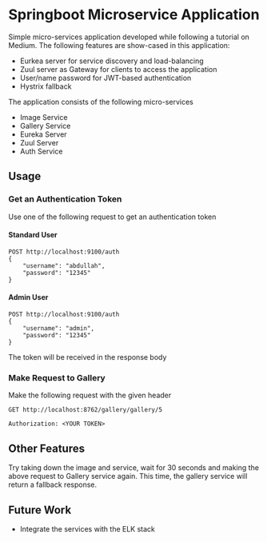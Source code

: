 # Springboot Microservice Application
Simple micro-services application developed while following a tutorial on Medium. The following features are show-cased in this application:
* Eurkea server for service discovery and load-balancing
* Zuul server as Gateway for clients to access the application
* User/name password for JWT-based authentication
* Hystrix fallback

The application consists of the following micro-services
* Image Service
* Gallery Service
* Eureka Server
* Zuul Server
* Auth Service

## Usage
### Get an Authentication Token
Use one of the following request to get an authentication token
#### Standard User
~~~
POST http://localhost:9100/auth
{
	"username": "abdullah",
	"password": "12345"
}
~~~

#### Admin User
~~~
POST http://localhost:9100/auth
{
	"username": "admin",
	"password": "12345"
}
~~~

The token will be received in the response body

### Make Request to Gallery
Make the following request with the given header

`GET http://localhost:8762/gallery/gallery/5`

`Authorization: <YOUR TOKEN>`

## Other Features
Try taking down the image and service, wait for 30 seconds and making the above request to
Gallery service again. This time, the gallery service will return a fallback response.


## Future Work
* Integrate the services with the ELK stack
